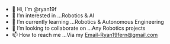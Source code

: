 - 👋 Hi, I’m @ryan19f
- 👀 I’m interested in ...Robotics & AI
- 🌱 I’m currently learning ...Robotics & Autonomous Engineering
- 💞️ I’m looking to collaborate on ...Any Robotics projects 
- 📫 How to reach me ...Via my Email-Ryan19fern@gmail.com

<!---
ryan19f/ryan19f is a ✨ special ✨ repository because its `README.md` (this file) appears on your GitHub profile.
You can click the Preview link to take a look at your changes.
--->
